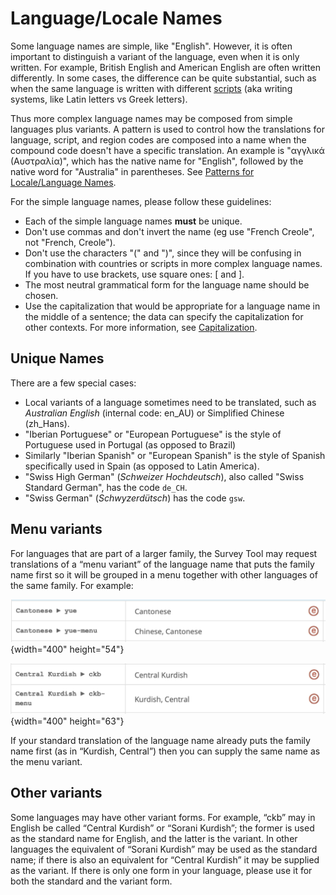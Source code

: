 # Language/Locale Names

Some language names are simple, like "English". However, it is often important
to distinguish a variant of the language, even when it is only written. For
example, British English and American English are often written differently. In
some cases, the difference can be quite substantial, such as when the same
language is written with different [scripts](../script-names.md) (aka writing
systems, like Latin letters vs Greek letters).

Thus more complex language names may be composed from simple languages plus
variants. A pattern is used to control how the translations for language,
script, and region codes are composed into a name when the compound code doesn't
have a specific translation. An example is "αγγλικά (Αυστραλία)", which has the
native name for "English", followed by the native word for "Australia" in
parentheses. See [Patterns for Locale/Language Names](../localepattern.md).

For the simple language names, please follow these guidelines:

*   Each of the simple language names **must** be unique.
*   Don't use commas and don't invert the name (eg use "French Creole", not
    "French, Creole").
*   Don't use the characters "(" and ")", since they will be confusing in
    combination with countries or scripts in more complex language names. If you
    have to use brackets, use square ones: \[ and \].
*   The most neutral grammatical form for the language name should be chosen.
*   Use the capitalization that would be appropriate for a language name in the
    middle of a sentence; the <contextTransforms> data can specify the
    capitalization for other contexts. For more information, see
    [Capitalization](../../translation-guide-general/capitalization.md).

## Unique Names

There are a few special cases:

*   Local variants of a language sometimes need to be translated, such as
    *Australian English* (internal code: en_AU) or Simplified Chinese (zh_Hans).
*   "Iberian Portuguese" or "European Portuguese" is the style of Portuguese
    used in Portugal (as opposed to Brazil)
*   Similarly "Iberian Spanish" or "European Spanish" is the style of Spanish
    specifically used in Spain (as opposed to Latin America).
*   "Swiss High German" (*Schweizer Hochdeutsch*), also called "Swiss Standard
    German", has the code `de_CH`.
*   "Swiss German" (*Schwyzerdütsch*) has the code `gsw`.

## Menu variants

For languages that are part of a larger family, the Survey Tool may request
translations of a “menu variant” of the language name that puts the family name
first so it will be grouped in a menu together with other languages of the same
family. For example:

![Menu variant for Cantonese](menuVariants1.png){width="400" height="54"}

![Menu variant for Central Kurdish](menuVariants2.png){width="400" height="63"}

If your standard translation of the language name already puts the family name
first (as in “Kurdish, Central”) then you can supply the same name as the menu
variant.

## Other variants

Some languages may have other variant forms. For example, “ckb” may in English
be called “Central Kurdish” or “Sorani Kurdish”; the former is used as the
standard name for English, and the latter is the variant. In other languages the
equivalent of “Sorani Kurdish” may be used as the standard name; if there is
also an equivalent for “Central Kurdish” it may be supplied as the variant. If
there is only one form in your language, please use it for both the standard and
the variant form.
